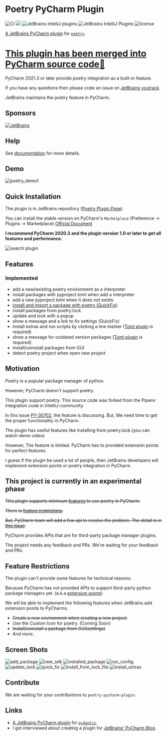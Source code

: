 # Poetry PyCharm Plugin
![CI](https://github.com/koxudaxi/poetry-pycharm-plugin/workflows/CI/badge.svg)
[![](https://img.shields.io/jetbrains/plugin/v/14307)](https://plugins.jetbrains.com/plugin/14307-poetry)
![JetBrains IntelliJ plugins](https://img.shields.io/jetbrains/plugin/d/14307-poetry)
![JetBrains IntelliJ Plugins](https://img.shields.io/jetbrains/plugin/r/rating/14307-poetry)
![license](https://img.shields.io/github/license/koxudaxi/poetry-pycharm-plugin.svg)

[A JetBrains PyCharm plugin](https://plugins.jetbrains.com/plugin/14307-poetry) for [`poetry`](https://python-poetry.org/).

# [This plugin has been merged into PyCharm source code🎉](https://www.jetbrains.com/pycharm/whatsnew/)
PyCharm 2021.3 or later provide poetry integration as a built-in feature.

If you have any questions then please crate an issue on [JetBrains youtrack](https://youtrack.jetbrains.com/issues)

JetBrains maintains the poetry feature in PyCharm.

## Sponsors
[![JetBrains](https://avatars.githubusercontent.com/u/60931315?s=200&v=4)](https://github.com/JetBrainsOfficial)

## Help
See [documentation](https://koxudaxi.github.io/poetry-pycharm-plugin/) for more details.

## Demo
![poetry_demo1](https://raw.githubusercontent.com/koxudaxi/poetry-pycharm-plugin/master/docs/poetry_demo1.gif)


## Quick Installation

The plugin is in JetBrains repository ([Poetry Plugin Page](https://plugins.jetbrains.com/plugin/14307-poetry))

You can install the stable version on PyCharm's `Marketplace` (Preference -> Plugins -> Marketplace) [Official Document](https://www.jetbrains.com/help/idea/managing-plugins.html)

**I recommend PyCharm 2020.3 and the plugin version 1.0 or later to get all features and performance.**



![search plugin](https://raw.githubusercontent.com/koxudaxi/poetry-pycharm-plugin/master/docs/search_plugin.png)

##  Features
### Implemented
- add a new/existing poetry environment as a interpreter 
- install packages with pyproject.toml when add a interpreter
- add a new pyproject.toml when it does not exists
- [install and import a package with poetry (QuickFix)](#screen-shots)
- install packages from poetry.lock
- update and lock with a popup
- show a message and a link to fix settings (QuickFix)
- install extras and run scripts by clicking a line marker ([Toml plugin](https://plugins.jetbrains.com/plugin/8195-toml) is required)
- show a message for outdated version packages ([Toml plugin](https://plugins.jetbrains.com/plugin/8195-toml) is required)
- install/uninstall packages from GUI
- detect poetry project when open new project

## Motivation
Poetry is a popular package manager of python.

However, PyCharm doesn't support poetry.

This plugin support poetry. This source code was forked from the Pipenv integration code in IntelliJ-community.

In this issue [PY-30702](https://youtrack.jetbrains.com/issue/PY-30702), the feature is discussing. But, We need time to get the proper functionality in PyCharm.

The plugin has useful features like installing from poetry.lock.(you can watch demo video)

However, The feature is limited. PyCharm has to provided extension points for perfect features.

I guess if the plugin be used a lot of people, then JetBrains developers will implement extension points or poetry integration in PyCharm. 


## This project is currently in an experimental phase
~~This plugin supports minimum [features](#features) to use poetry in PyCharm.~~

~~There is [feature restrictions](#feature-restrictions).~~

~~But, PyCharm team will add a few api to resolve the problem. The detail is in [this issue](https://github.com/koxudaxi/poetry-pycharm-plugin/issues/58).~~

PyCharm provides APIs that are for third-party package manager plugins.  

The project needs any feedback and PRs. We're waiting for your feedback and PRs.


## Feature Restrictions  

The plugin can't provide some features for technical reasons.

Because PyCharm has not provided APIs to support third-party python package managers yet. (a.k.a [extension points](https://www.jetbrains.org/intellij/sdk/docs/basics/plugin_structure/plugin_extensions.html)) 

We will be able to implement the following features when JetBrains add extension points to PyCharms.

- ~~Create a new environment when creating a new project.~~  
- Use the Custom Icon for poetry. (Coming Soon)
- ~~Install/uninstall a package from GUI(settings)~~ 
- And more.

## Screen Shots
![add_package](https://raw.githubusercontent.com/koxudaxi/poetry-pycharm-plugin/master/docs/add_package.gif)
![new_sdk](https://raw.githubusercontent.com/koxudaxi/poetry-pycharm-plugin/master/docs/new_sdk.png)
![installed_package](https://raw.githubusercontent.com/koxudaxi/poetry-pycharm-plugin/master/docs/installed_package.png)
![run_config](https://raw.githubusercontent.com/koxudaxi/poetry-pycharm-plugin/master/docs/run_config.png)
![update_lock](https://raw.githubusercontent.com/koxudaxi/poetry-pycharm-plugin/master/docs/update_lock.png)
![quick_fix](https://raw.githubusercontent.com/koxudaxi/poetry-pycharm-plugin/master/docs/quick_fix.png)
![install_from_lock_file](https://raw.githubusercontent.com/koxudaxi/poetry-pycharm-plugin/master/docs/install_from_lock_file.png)
![install_extras](https://raw.githubusercontent.com/koxudaxi/poetry-pycharm-plugin/master/docs/extras.png)


## Contribute
We are waiting for your contributions to `poetry-pycharm-plugin`.


## Links
- [A JetBrains PyCharm plugin](https://plugins.jetbrains.com/plugin/12861-pydantic) for [`pydantic`](https://github.com/samuelcolvin/pydantic).
- I got interviewed about creating a plugin for [JetBrains' PyCharm Blog](https://blog.jetbrains.com/pycharm/2020/04/interview-koudai-aono-author-of-pydantic-plugin-for-pycharm/).


